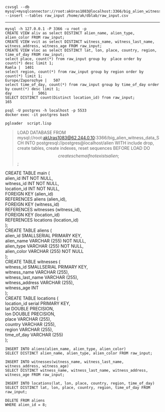     csvsql --db mysql+mysqlconnector://root:akUras1083@localhost:3366/big_alien_witness_data_SCH --insert --tables raw_input /home/ak/dblab/raw_input.csv
---
    mysql -h 127.0.0.1 -P 3366 -u root -p
    CREATE VIEW aliv as select DISTINCT alien_name, alien_type, alien_color FROM raw_input;
    CREATE VIEW vvit as select DISTINCT witness_name, witness_last_name, witness_address, witness_age FROM raw_input;
    CREATE VIEW vloc as select DISTINCT lat, lon, place, country, region, time_of_day FROM raw_input;
    select place, count(*) from raw_input group by  place order by count(*) desc limit 1;
    Ramla |  1401
    select region, count(*) from raw_input group by region order by count(*) limit 1;
    Europe/Zaporozhye |   507
    select time_of_day, count(*) from raw_input group by time_of_day order by count(*) desc limit 1;
    day         |  5061
    SELECT DISTINCT count(Distinct location_id) from raw_input;
    165
    
    psql -U postgres -h localhost -p 5533
    docker exec -it postgres bash

    pgloader  script.lisp

> LOAD DATABASE
FROM mysql://root:akUras1083@62.244.0.10:3366/big_alien_witness_data_SCH
INTO postgresql://postgres@localhost/alien
WITH include drop, create tables, create indexes, reset sequences
BEFORE LOAD DO
$$ create schema if not exists alien; $$;

CREATE TABLE main (<br>
  alien_id INT NOT NULL,<br>
  witness_id INT NOT NULL,<br>
  location_id INT NOT NULL,<br>
FOREIGN KEY (alien_id)<br>
    REFERENCES aliens (alien_id),<br>
FOREIGN KEY (witness_id)<br>
    REFERENCES witnesses (witness_id),<br>
FOREIGN KEY (location_id)<br>
    REFERENCES locations (location_id)<br>
);<br>
CREATE TABLE aliens (<br>
	alien_id SMALLSERIAL PRIMARY KEY,<br>
	alien_name VARCHAR (255) NOT NULL,<br>
	alien_type VARCHAR (255) NOT NULL,<br>
	alien_color VARCHAR (255) NOT NULL<br>
);<br>
CREATE TABLE witnesses (<br>
    witness_id SMALLSERIAL PRIMARY KEY,<br>
    witness_name VARCHAR (255),<br>
    witness_last_name VARCHAR (255),<br>
    witness_address VARCHAR (255),<br>
    witness_age INT<br>
);<br>
CREATE TABLE locations (<br>
    location_id serial PRIMARY KEY,<br>
    lat DOUBLE PRECISION,<br>
    lon DOUBLE PRECISION,<br>
    place VARCHAR (255),<br>
    country VARCHAR (255),<br>
    region VARCHAR (255),<br>
    time_of_day VARCHAR (255)<br>
);


    INSERT INTO aliens(alien_name, alien_type, alien_color)
    SELECT DISTINCT alien_name, alien_type, alien_color FROM raw_input;

    INSERT INTO witnesses(witness_name, witness_last_name, witness_address, witness_age)
    SELECT DISTINCT witness_name, witness_last_name, witness_address, witness_age FROM raw_input;

    INSERT INTO locations(lat, lon, place, country, region, time_of_day)
    SELECT DISTINCT lat, lon, place, country, region, time_of_day FROM raw_input;

    DELETE FROM aliens
    WHERE alien_id = 8;
